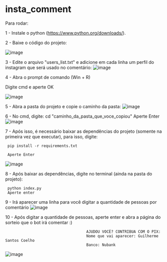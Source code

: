 # insta_comment

Para rodar: 

 1 - Instale o python (https://www.python.org/downloads/).
 
 2 - Baixe o código do projeto:
     
 ![image](https://user-images.githubusercontent.com/32603185/149259434-69d1feb9-2a20-4c42-9050-f31bdce0e0e6.png)
 
 3 - Edite o arquivo "users_list.txt" e adicione em cada linha um perfil do instagram que será usado no comentário:
     ![image](https://user-images.githubusercontent.com/32603185/149258860-b4d1f99d-9bf6-440a-83d6-6277276a6871.png)
     
 4 - Abra o prompt de comando (Win + R)
 
  Digite cmd e aperte OK
  
  ![image](https://user-images.githubusercontent.com/32603185/149259569-76e6fc76-a794-4465-8d2f-f5ff8c7ea999.png)
     
 5 - Abra a pasta do projeto e copie o caminho da pasta:
     ![image](https://user-images.githubusercontent.com/32603185/149258158-5ad3fc72-4d8c-47cb-b135-c13a7f544ba0.png)
     
 6 - No cmd, digite: cd "caminho_da_pasta_que_voce_copiou"
     Aperte Enter
     ![image](https://user-images.githubusercontent.com/32603185/149258303-7be8f8a8-ede4-45bd-9631-b8f226fe6985.png)
     
 7 - Após isso, é necessário baixar as dependências do projeto (somente na primeira vez que executar), para isso, digite: 
     
     pip install -r requirements.txt
     
     Aperte Enter
  ![image](https://user-images.githubusercontent.com/32603185/149258412-27d8a895-b79f-442f-8432-7b91a6dc4bb7.png)
     
 8 - Após baixar as dependências, digite no terminal (ainda na pasta do projeto): 
     
     python index.py
     Aperte enter
     
 9 - Irá aparecer uma linha para você digitar a quantidade de pessoas por comentário
     ![image](https://user-images.githubusercontent.com/32603185/149258625-fd374761-1e58-48c2-b043-f87ed0e79f8d.png)
     
 10 - Após digitar a quantidade de pessoas, aperte enter e abra a página do sorteio que o bot irá comentar :)
 
                                        AJUDOU VOCÊ? CONTRIBUA COM O PIX:
                                        Nome que vai aparecer: Guilherme Santos Coelho
                                        Banco: Nubank
  ![image](https://user-images.githubusercontent.com/32603185/149259256-196224b0-bc4c-4c0f-b20d-59808d138633.png)
                                        
 
 
